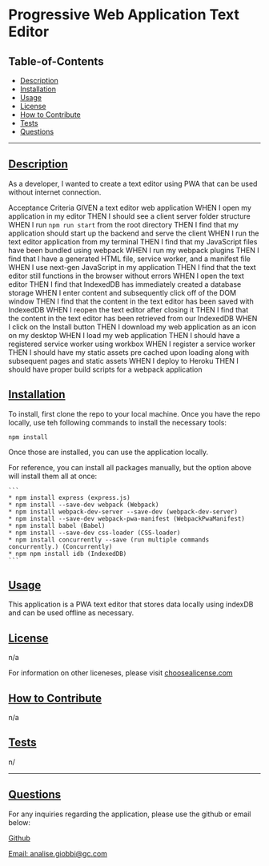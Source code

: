 
  # Progressive Web Application Text Editor

  

  ## Table-of-Contents
  - [Description](#description)
  - [Installation](#installation)
  - [Usage](#usage)
  - [License](#license)
  - [How to Contribute](#how-to-contribute)
  - [Tests](#tests)
  - [Questions](#questions)

  ---

  ## [Description](#table-of-contents)
  As a developer, I wanted to create a text editor using PWA that can be used without internet connection.
  
  Acceptance Criteria
    GIVEN a text editor web application
    WHEN I open my application in my editor
    THEN I should see a client server folder structure
    WHEN I run `npm run start` from the root directory
    THEN I find that my application should start up the backend and serve the client
    WHEN I run the text editor application from my terminal
    THEN I find that my JavaScript files have been bundled using webpack
    WHEN I run my webpack plugins
    THEN I find that I have a generated HTML file, service worker, and a manifest file
    WHEN I use next-gen JavaScript in my application
    THEN I find that the text editor still functions in the browser without errors
    WHEN I open the text editor
    THEN I find that IndexedDB has immediately created a database storage
    WHEN I enter content and subsequently click off of the DOM window
    THEN I find that the content in the text editor has been saved with IndexedDB
    WHEN I reopen the text editor after closing it
    THEN I find that the content in the text editor has been retrieved from our IndexedDB
    WHEN I click on the Install button
    THEN I download my web application as an icon on my desktop
    WHEN I load my web application
    THEN I should have a registered service worker using workbox
    WHEN I register a service worker
    THEN I should have my static assets pre cached upon loading along with subsequent pages and static assets
    WHEN I deploy to Heroku
    THEN I should have proper build scripts for a webpack application

  ## [Installation](#table-of-contents)

  To install, first clone the repo to your local machine. Once you have the repo locally, use teh following commands to install the necessary tools:
  ```
  npm install
  ```
  Once those are installed, you can use the application locally. 

  For reference, you can install all packages manually, but the option above will install them all at once:

    ```
    * npm install express (express.js)
    * npm install --save-dev webpack (Webpack)
    * npm install webpack-dev-server --save-dev (webpack-dev-server)
    * npm install --save-dev webpack-pwa-manifest (WebpackPwaManifest)
    * npm install babel (Babel)
    * npm install --save-dev css-loader (CSS-loader)
    * npm install concurrently --save (run multiple commands concurrently.) (Concurrently)
    * npm npm install idb (IndexedDB)
    ```

  ## [Usage](#table-of-contents)
  
  This application is a PWA text editor that stores data locally using indexDB and can be used offline as necessary. 

  ## [License](#table-of-contents)
  n/a

  For information on other liceneses, please visit
  [choosealicense.com](https://choosealicense.com/)

  ## [How to Contribute](#table-of-contents)
  n/a

  ## [Tests](#table-of-contents)
   n/

   ---
  ## [Questions](#table-of-contents)
  For any inquiries regarding the application, please use the github or email below: 

  [Github](http://github.com/analisegiobbi3)

  [Email: analise.giobbi@gc.com](mailto:analise.giobbi@gc.com)

